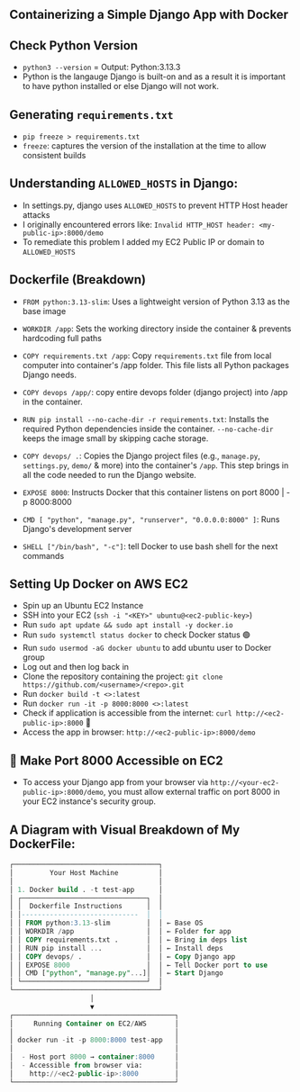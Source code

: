 ## Containerizing a Simple Django App with Docker 

## Check Python Version

  - `python3 --version` = Output: Python:3.13.3
  - Python is the langauge Django is built-on and as a result it is important to have python installed or else Django will not work.

## Generating `requirements.txt`
  - `pip freeze > requirements.txt`
  - `freeze`: captures the version of the installation at the time to allow consistent builds

## Understanding `ALLOWED_HOSTS` in Django:
  - In settings.py, django uses `ALLOWED_HOSTS` to prevent HTTP Host header attacks
  - I originally encountered errors like: `Invalid HTTP_HOST header: <my-public-ip>:8000/demo`
  - To remediate this problem I added my EC2 Public IP or domain to `ALLOWED_HOSTS`

## Dockerfile (Breakdown)

  - `FROM python:3.13-slim`: Uses a lightweight version of Python 3.13 as the base image
  
  - `WORKDIR /app`: Sets the working directory inside the container & prevents hardcoding full paths

  - `COPY requirements.txt /app`: Copy `requirements.txt` file from local computer into container's /app folder. This file lists all Python packages Django needs.

  - `COPY devops /app/`: copy entire devops folder (django project) into /app in the container.

  - `RUN pip install --no-cache-dir -r requirements.txt`: Installs the required Python dependencies inside the container. `--no-cache-dir` keeps the image small by skipping cache storage.

  - `COPY devops/ .`: Copies the Django project files (e.g., `manage.py`, `settings.py`, `demo/` & more) into the container's `/app`. This step brings in all the code needed to run the Django website.

  - `EXPOSE 8000`: Instructs Docker that this container listens on port 8000 | -p 8000:8000

  - `CMD [ "python", "manage.py", "runserver", "0.0.0.0:8000" ]`: Runs Django's development server

  - `SHELL ["/bin/bash", "-c"]`: tell Docker to use bash shell for the next commands

## Setting Up Docker on AWS EC2

  - Spin up an Ubuntu EC2 Instance
  - SSH into your EC2 (`ssh -i "<KEY>" ubuntu@<ec2-public-key>`)
  - Run `sudo apt update && sudo apt install -y docker.io`
  - Run `sudo systemctl status docker` to check Docker status 🟢
  - Run `sudo usermod -aG docker ubuntu` to add ubuntu user to Docker group
  - Log out and then log back in 
  - Clone the repository containing the project: `git clone https://github.com/<username>/<repo>.git`
  - Run `docker build -t <>:latest`
  - Run `docker run -it -p 8000:8000 <>:latest`
  - Check if application is accessible from the internet: `curl http://<ec2-public-ip>:8000` 🧐
  - Access the app in browser: `http://<ec2-public-ip>:8000/demo`

## 🚨 Make Port 8000 Accessible on EC2

  - To access your Django app from your browser via `http://<your-ec2-public-ip>:8000/demo`, you must allow external traffic on port 8000 in your EC2 instance's security group.

## A Diagram with Visual Breakdown of My DockerFile:

```sql
┌────────────────────────────────────┐
│         Your Host Machine          │
│                                    │
│ 1. Docker build . -t test-app      │
│ ┌───────────────────────────────┐  │
│ │  Dockerfile Instructions      │  │
│ │-----------------------------  │  │
│ │ FROM python:3.13-slim         │  │ ← Base OS
│ │ WORKDIR /app                  │  │ ← Folder for app
│ │ COPY requirements.txt .       │  │ ← Bring in deps list
│ │ RUN pip install ...           │  │ ← Install deps
│ │ COPY devops/ .                │  │ ← Copy Django app
│ │ EXPOSE 8000                   │  │ ← Tell Docker port to use
│ │ CMD ["python", "manage.py"...]│  │ ← Start Django
│ └───────────────────────────────┘  │
└────────────────────────────────────┘
                    │
                    ▼
┌────────────────────────────────────────┐
│     Running Container on EC2/AWS       │
│                                        │
│ docker run -it -p 8000:8000 test-app   │
│                                        │
│  - Host port 8000 → container:8000     │
│  - Accessible from browser via:        │
│    http://<ec2-public-ip>:8000         │
└────────────────────────────────────────┘
```
